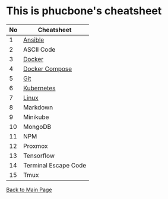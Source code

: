 # This is phucbone's cheatsheet

No|Cheatsheet
---|---
1|[Ansible](https://phucbone.github.io/AnsibleCheatsheet/)
2|ASCII Code
3|[Docker](https://phucbone.github.io/DockerCheatsheet/)
4|[Docker Compose](https://phucbone.github.io/DockerComposeCheatsheet/)
5|[Git](https://phucbone.github.io/GitCheatsheet/)
6|[Kubernetes](https://phucbone.github.io/KubernetesCheatsheet/)
7|[Linux](https://phucbone.github.io/LinuxCheatSheet/)
8|Markdown
9|Minikube
10|MongoDB
11|NPM
12|Proxmox
13|Tensorflow
14|Terminal Escape Code
15|Tmux

[Back to Main Page](https://phucbone.github.io/)
